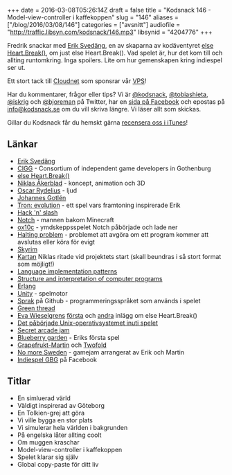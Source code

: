 +++
date = 2016-03-08T05:26:14Z
draft = false
title = "Kodsnack 146 - Model-view-controller i kaffekoppen"
slug = "146"
aliases = ["/blog/2016/03/08/146"]
categories = ["avsnitt"]
audiofile = "http://traffic.libsyn.com/kodsnack/146.mp3"
libsynid = "4204776"
+++

Fredrik snackar med [Erik Svedäng](http://eriksvedang.com/), en av skaparna av kodäventyret [else Heart.Break()](http://elseheartbreak.com/), om just else Heart.Break(). Vad spelet är, hur det kom till och allting runtomkring. Inga spoilers. Lite om hur gemenskapen kring indiespel ser ut.

Ett stort tack till [Cloudnet](http://www.cloudnet.se) som sponsrar vår [VPS](http://en.wikipedia.org/wiki/Virtual_private_server)!

Har du kommentarer, frågor eller tips? Vi är [@kodsnack](https://www.twitter.com/kodsnack), [@tobiashieta](https://www.twitter.com/tobiashieta), [@iskrig](https://www.twitter.com/iskrig) och [@bjoreman](https://www.twitter.com/bjoreman) på Twitter, har en [sida på Facebook](https://www.facebook.com/kodsnack) och epostas på [info@kodsnack.se](mailto:info@kodsnack.se) om du vill skriva längre. Vi läser allt som skickas.

Gillar du Kodsnack får du hemskt gärna [recensera oss i iTunes](http://itunes.apple.com/se/podcast/kodsnack/id561631498?l=en)!

## Länkar ##
* [ Erik Svedäng](http://eriksvedang.com/)
* [CIGG](http://cigg.org/) - Consortium of independent game developers in Gothenburg
* [else Heart.Break()](http://elseheartbreak.com/)
* [Niklas Åkerblad](http://elhuervo.tumblr.com/) - koncept, animation och 3D
* [Oscar Rydelius](https://twitter.com/soundproof_) - ljud
* [Johannes Gotlén](https://twitter.com/johannesgotlen)
* [Tron: evolution](https://en.wikipedia.org/wiki/Tron:_Evolution) - ett spel vars framtoning inspirerade Erik
* [Hack 'n' slash](https://en.wikipedia.org/wiki/Hack_%27n%27_Slash)
* [Notch](https://en.wikipedia.org/wiki/Markus_Persson) - mannen bakom Minecraft
* [ox10c](https://en.wikipedia.org/wiki/0x10c) - ymdskeppsspelet Notch påbörjade och lade ner
* [Halting problem](https://en.wikipedia.org/wiki/Halting_problem) - problemet att avgöra om ett program kommer att avslutas eller köra för evigt
* [Skyrim](https://en.wikipedia.org/wiki/The_Elder_Scrolls_V:_Skyrim)
* [Kartan](/img/EHBWorldMap.jpg) Niklas ritade vid projektets start (skall beundras i så stort format som möjligt!)
* [Language implementation patterns](https://pragprog.com/book/tpdsl/language-implementation-patterns)
* [Structure and interpretation of computer programs](https://en.wikipedia.org/wiki/Structure_and_Interpretation_of_Computer_Programs)
* [Erlang](https://en.wikipedia.org/wiki/Erlang_%28programming_language%29)
* [Unity](https://en.wikipedia.org/wiki/Unity_%28game_engine%29) - spelmotor
* [Sprak](https://github.com/eriksvedang/Sprak) på Github - programmeringsspråket som används i spelet
* [Green thread](https://en.wikipedia.org/wiki/Green_threads)
* [Eva Wieselgrens](http://wieselgren.se/) [första](http://wieselgren.se/blog/2015/09/23/stannar-nog-i-dorisburg-ett-tag/) och [andra](http://wieselgren.se/blog/2015/10/26/spelet-dar-du-blir-en-hacker/) inlägg om else Heart.Break()
* [Det påbörjade Unix-operativsystemet inuti spelet](https://github.com/trevortomesh/sprakos)
* [Secret arcade jam](http://eriksvedang.com/2015/03/23/secret-arcade-jam-entries/)
* [Blueberry garden](http://eriksvedang.com/blueberrygarden/) - Eriks första spel
* [Grapefrukt-Martin](https://www.twitter.com/grapefrukt) och [Twofold](http://www.twofoldinc.com)
* [No more Sweden](http://nomoresweden.com/about/) - gamejam arrangerat av Erik och Martin
* [Indiespel GBG](https://www.facebook.com/groups/242373545813554/) på Facebook

## Titlar ##
* En simluerad värld
* Väldigt inspirerad av Göteborg
* En Tolkien-grej att göra
* Vi ville bygga en stor plats
* Vi simulerar hela världen i bakgrunden
* På engelska låter allting coolt
* Om muggen kraschar
* Model-view-controller i kaffekoppen
* Spelet klarar sig själv
* Global copy-paste för ditt liv